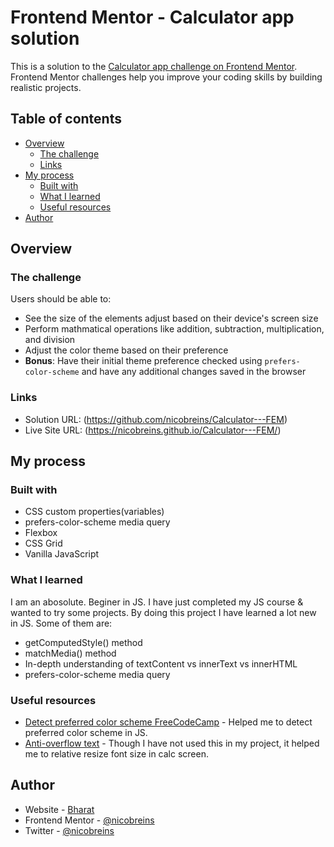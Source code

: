 # Frontend Mentor - Calculator app solution

This is a solution to the [Calculator app challenge on Frontend Mentor](https://www.frontendmentor.io/challenges/calculator-app-9lteq5N29). Frontend Mentor challenges help you improve your coding skills by building realistic projects. 

## Table of contents

- [Overview](#overview)
  - [The challenge](#the-challenge)
  - [Links](#links)
- [My process](#my-process)
  - [Built with](#built-with)
  - [What I learned](#what-i-learned)
  - [Useful resources](#useful-resources)
- [Author](#author)



## Overview

### The challenge

Users should be able to:

- See the size of the elements adjust based on their device's screen size
- Perform mathmatical operations like addition, subtraction, multiplication, and division
- Adjust the color theme based on their preference
- **Bonus**: Have their initial theme preference checked using `prefers-color-scheme` and have any additional changes saved in the browser

### Links

- Solution URL: (https://github.com/nicobreins/Calculator---FEM)
- Live Site URL: (https://nicobreins.github.io/Calculator---FEM/)

## My process

### Built with

- CSS custom properties(variables)
- prefers-color-scheme media query
- Flexbox
- CSS Grid
- Vanilla JavaScript 

### What I learned

I am an abosolute. Beginer in JS. I have just completed my JS course & wanted to try some projects. By doing this project I have learned a lot new in JS. Some of them are: 
- getComputedStyle() method
- matchMedia() method
- In-depth understanding of textContent vs innerText vs innerHTML
- prefers-color-scheme media query


### Useful resources

- [Detect preferred color scheme FreeCodeCamp](https://www.freecodecamp.org/news/how-to-detect-a-users-preferred-color-scheme-in-javascript-ec8ee514f1ef/) - Helped me to detect preferred color scheme in JS.
- [Anti-overflow text](https://github.com/gibransarraf/AntiOverflowFontResizer.js) - Though I have not used this in my project, it helped me to relative resize font size in calc screen.

## Author

- Website - [Bharat](https://nicobreins.wordpress.com/)
- Frontend Mentor - [@nicobreins](https://www.frontendmentor.io/profile/nicobreins)
- Twitter - [@nicobreins](https://twitter.com/nicobreins)